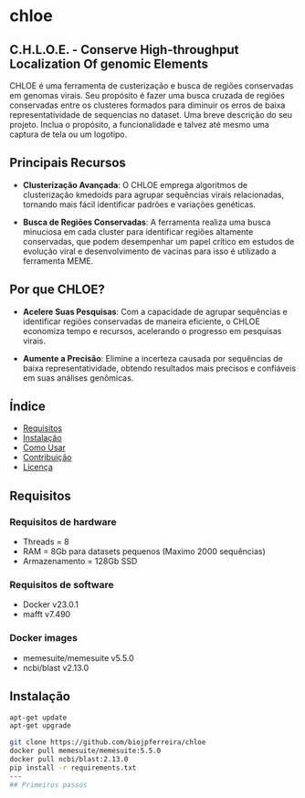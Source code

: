 # chloe
C.H.L.O.E. - Conserve High-throughput Localization Of genomic Elements
---
CHLOE é uma ferramenta de custerização e busca de regiões conservadas em genomas virais. Seu propósito é fazer uma busca cruzada de regiões conservadas entre os clusteres formados para diminuir os erros de baixa representatividade de sequencias no dataset.
Uma breve descrição do seu projeto. Inclua o propósito, a funcionalidade e talvez até mesmo uma captura de tela ou um logotipo.

## Principais Recursos

- **Clusterização Avançada**: O CHLOE emprega algoritmos de clusterização kmedoids para agrupar sequências virais relacionadas, tornando mais fácil identificar padrões e variações genéticas.

- **Busca de Regiões Conservadas**: A ferramenta realiza uma busca minuciosa em cada cluster para identificar regiões altamente conservadas, que podem desempenhar um papel crítico em estudos de evolução viral e desenvolvimento de vacinas para isso é utilizado a ferramenta MEME.

## Por que CHLOE?

- **Acelere Suas Pesquisas**: Com a capacidade de agrupar sequências e identificar regiões conservadas de maneira eficiente, o CHLOE economiza tempo e recursos, acelerando o progresso em pesquisas virais.

- **Aumente a Precisão**: Elimine a incerteza causada por sequências de baixa representatividade, obtendo resultados mais precisos e confiáveis em suas análises genômicas.

## Índice

- [Requisitos](#requisitos)
- [Instalação](#instalação)
- [Como Usar](#como-usar)
- [Contribuição](#contribuição)
- [Licença](#licença)

## Requisitos

### Requisitos de hardware
- Threads = 8
- RAM = 8Gb para datasets pequenos (Maximo 2000 sequências)
- Armazenamento = 128Gb SSD

### Requisitos de software
- Docker v23.0.1
- mafft v7.490

### Docker images
- memesuite/memesuite v5.5.0
- ncbi/blast v2.13.0

## Instalação

```bash
apt-get update
apt-get upgrade

git clone https://github.com/biojpferreira/chloe
docker pull memesuite/memesuite:5.5.0
docker pull ncbi/blast:2.13.0
pip install -r requirements.txt
---
## Primeiros passos
